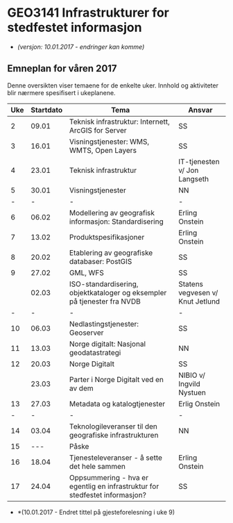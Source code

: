 # GEO3141 Infrastrukturer for stedfestet informasjon

- *(versjon: 10.01.2017 - endringer kan komme)*

## Emneplan for våren 2017

Denne oversikten viser temaene for de enkelte uker. Innhold og aktiviteter blir nærmere spesifisert i ukeplanene.

Uke |Startdato |Tema |Ansvar
--- | --- | --- | ---
2 |09.01 |Teknisk infrastruktur: Internett, ArcGIS for Server |SS
3 |16.01 |Visningstjenester: WMS, WMTS, Open Layers |SS
4 |23.01 |Teknisk infrastruktur |IT-tjenesten v/ Jon Langseth
5 |30.01 |Visningstjenester |NN
- | - | - | -
6 |06.02 |Modellering av geografisk informasjon: Standardisering |Erling Onstein
7 |13.02 |Produktspesifikasjoner |Erling Onstein
8 |20.02 |Etablering av geografiske databaser: PostGIS |SS
9 |27.02 |GML, WFS |SS
| |02.03 |ISO-standardisering, objektkataloger og eksempler på tjenester fra NVDB |Statens vegvesen v/ Knut Jetlund
- | - | - | -
10 |06.03 |Nedlastingstjenester: Geoserver |SS
11 |13.03 |Norge digitalt: Nasjonal geodatastrategi |NN
12 |20.03 |Norge Digitalt |SS
| |23.03 |Parter i Norge Digitalt ved en av dem |NIBIO v/ Ingvild Nystuen
13 |27.03 |Metadata og katalogtjenester |Erlig Onstein
- | - | - | -
14 |03.04 |Teknologileveranser til den geografiske infrastrukturen| NN
15 |--- |Påske
16 |18.04 |Tjenesteleveranser - å sette det hele sammen |Erling Onstein
17 |24.04 |Oppsummering - hva er egentlig en infrastruktur for stedfestet informasjon? |SS

- *(10.01.2017 - Endret tittel på gjesteforelesning i uke 9)
